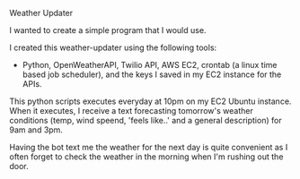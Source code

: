 Weather Updater

I wanted to create a simple program that I would use. 

I created this weather-updater using the following tools:

- Python, OpenWeatherAPI, Twilio API, AWS EC2, crontab (a linux time based job scheduler), and the keys I saved in my EC2 instance for the APIs.

This python scripts executes everyday at 10pm on my EC2 Ubuntu instance. When it executes, I receive a text forecasting tomorrow's weather conditions (temp, wind speend, 'feels like..' and a general description) for 9am and 3pm. 

Having the bot text me the weather for the next day is quite convenient as I often forget to check the weather in the morning when I'm rushing out the door.  




